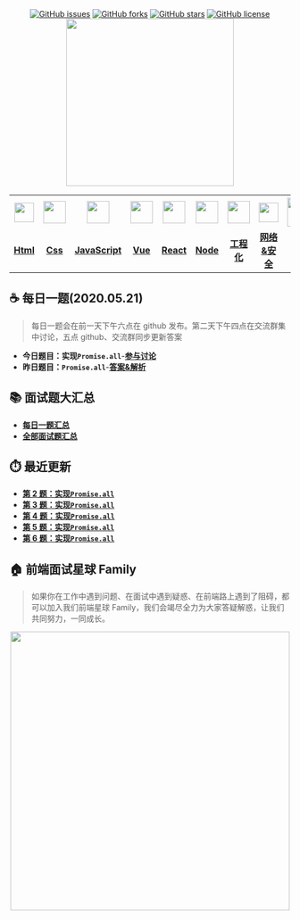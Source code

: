 <!--
 * @Author: wgz
 * @Date: 2020-05-21 18:13:48
 * @LastEditTime: 2020-06-03 11:14:37
--> 
<div align="center">
   <a href="https://github.com/lgwebdream/FE-Interview/issues"><img alt="GitHub issues" src="https://img.shields.io/github/issues/lgwebdream/FE-Interview?color=success"></a>
   <a href="https://github.com/lgwebdream/FE-Interview/network"><img alt="GitHub forks" src="https://img.shields.io/github/forks/lgwebdream/FE-Interview?color=success"></a>
   <a href="https://github.com/lgwebdream/FE-Interview/stargazers"><img alt="GitHub stars" src="https://img.shields.io/github/stars/lgwebdream/FE-Interview?color=success"></a>
   <a href="https://github.com/lgwebdream/FE-Interview"><img alt="GitHub license" src="https://img.shields.io/github/license/lgwebdream/FE-Interview?color=success"></a>
</div>

<div align="center">
    <img src="http://smartlive.site/t3.png" width="300px">
</div>
<div align="center" >
<table display="table">
  <tr>
    <th align="center"><b> <a href="https://github.com/lgwebdream/FE-Interview-Planet/blob/master/summarry/html.md"><img src="http://smartlive.site/html1.png" width="35px" > </b></th>
    <th align="center"><b><a href="https://github.com/lgwebdream/FE-Interview-Planet/blob/master/summarry/css.md"><img src="http://smartlive.site/css.png" width="40px" > </b></th>
    <th align="center"><b><a href="https://github.com/lgwebdream/FE-Interview-Planet/blob/master/summarry/javascript.md"><img src="http://smartlive.site/javascript1.png" width="40px" ></b></th>
    <th align="center"><b><a href="https://github.com/lgwebdream/FE-Interview-Planet/blob/master/summarry/vue.md"><img src="http://smartlive.site/vue.svg" width="40px" ></b></th>
    <th align="center"><b><a href="https://github.com/lgwebdream/FE-Interview-Planet/blob/master/summarry/react.md"><img src="http://smartlive.site/react1.png" width="40px" ></b></th>
  <th align="center"><b><a href="https://github.com/lgwebdream/FE-Interview-Planet/blob/master/summarry/node.md"><img src="http://smartlive.site/node1.png" width="40px" ></b></th>
    <th align="center"><b><a href="https://github.com/lgwebdream/FE-Interview-Planet/blob/master/summarry/webpack.md"><img src="http://smartlive.site/webpack.svg" width="40px" ></b></th>
   <th align="center"><b><a href="https://github.com/lgwebdream/FE-Interview-Planet/blob/master/summarry/http.md"><img src="http://smartlive.site/http1.png" width="35px" ></b></th>
    <th align="center"><b><a href="https://github.com/lgwebdream/FE-Interview-Planet/blob/master/summarry/algorithm.md"><img src="http://smartlive.site/algorithm3.svg" width="52px" ></b></th>
   <th align="center"><b><a href="https://github.com/lgwebdream/FE-Interview-Planet/blob/master/summarry/program.md"><img src="http://smartlive.site/pro.svg" width="50px" ></b></th>
    <th align="center"><b><a href="https://github.com/lgwebdream/FE-Interview-Planet/blob/master/summarry/other.md"><img src="http://smartlive.site/other.png" width="38px" > </b></th>
  </tr>
  <tr>
    <td align="center"><b><a href="https://github.com/lgwebdream/FE-Interview-Planet/blob/master/summarry/html.md">Html</a></b></td>
     <td align="center"><b><a href="https://github.com/lgwebdream/FE-Interview-Planet/blob/master/summarry/css.md">Css</a></b></td>
     <td align="center"><b><a href="https://github.com/lgwebdream/FE-Interview-Planet/blob/master/summarry/javascript.md">JavaScript</a></b></td>
     <td align="center"><b><a href="https://github.com/lgwebdream/FE-Interview-Planet/blob/master/summarry/vue.md">Vue</a></b></td>
    <td align="center"><b><a href="https://github.com/lgwebdream/FE-Interview-Planet/blob/master/summarry/react.md">React</a></b></td>
     <td align="center"><b><a href="https://github.com/lgwebdream/FE-Interview-Planet/blob/master/summarry/node.md">Node</a></b></td>
    <td align="center"><b><a href="https://github.com/lgwebdream/FE-Interview-Planet/blob/master/summarry/webpack.md">工程化</a></b></td>
      <td align="center"><b><a href="https://github.com/lgwebdream/FE-Interview-Planet/blob/master/summarry/http.md">网络&安全</a></b></td>
      <td align="center"><b><a href="https://github.com/lgwebdream/FE-Interview-Planet/blob/master/summarry/algorithm.md">算法</a></b></td>
       <td align="center"><b><a href="https://github.com/lgwebdream/FE-Interview-Planet/blob/master/summarry/program.md">编程题</a></b></td>
      <td align="center"><b><a href="https://github.com/lgwebdream/FE-Interview-Planet/blob/master/summarry/other.md">其它</a></b></td>
  </tr>
</table>
</div>

## ☕ 每日一题(2020.05.21)

> 每日一题会在前一天下午六点在 github 发布。第二天下午四点在交流群集中讨论，五点 github、交流群同步更新答案

- **今日题目：实现`Promise.all`**-**[参与讨论](https://github.com/lgwebdream/FE-Interview-Planet/issues/2)**
- **昨日题目：`Promise.all`**-**[答案&解析](https://github.com/lgwebdream/FE-Interview-Planet/issues/2)**

## 📚 面试题大汇总

- **[每日一题汇总](https://github.com/lgwebdream/FE-Interview-Planet/blob/master/summarry/daily.md)**
- **[全部面试题汇总](https://github.com/lgwebdream/FE-Interview-Planet/blob/master/summarry/all.md)**

## ⏱️ 最近更新

- **[第 2 题：实现`Promise.all`](https://github.com/lgwebdream/FE-Interview-Planet/issues/1)**
- **[第 3 题：实现`Promise.all`](https://github.com/lgwebdream/FE-Interview-Planet/issues/1)**
- **[第 4 题：实现`Promise.all`](https://github.com/lgwebdream/FE-Interview-Planet/issues/1)**
- **[第 5 题：实现`Promise.all`](https://github.com/lgwebdream/FE-Interview-Planet/issues/1)**
- **[第 6 题：实现`Promise.all`](https://github.com/lgwebdream/FE-Interview-Planet/issues/1)**

## 🏠 前端面试星球 Family

> 如果你在工作中遇到问题、在面试中遇到疑惑、在前端路上遇到了阻碍，都可以加入我们前端星球 Family，我们会竭尽全力为大家答疑解惑，让我们共同努力，一同成长。

<div align="center">
    <img src="http://smartlive.site/bot.gif" width="500px" >
</div>
